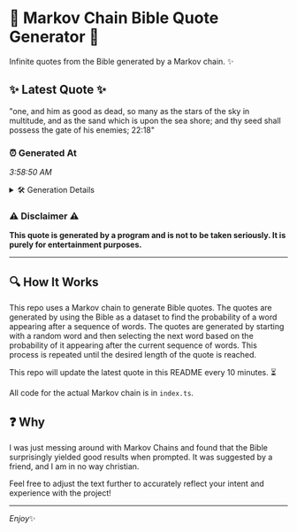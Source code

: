 # 📖 Markov Chain Bible Quote Generator 📖

Infinite quotes from the Bible generated by a Markov chain. ✨

## ✨ Latest Quote ✨
"one, and him as good as dead, so many as the stars of the sky in multitude, and as the sand which is upon the sea shore; and thy seed shall possess the gate of his enemies; 22:18"

### ⏰ Generated At
*3:58:50 AM*

<details>
    <summary>🛠️ Generation Details</summary>
    <p>
        <strong>🌱 Seed:</strong> one,<br>
        <strong>🔄 Iterations:</strong> 37<br>
        <strong>📜 Context History:</strong><br>[ one, ]: and<br>[ one,, and ]: him<br>[ one,, and, him ]: as<br>[ one,, and, him, as ]: good<br>[ one,, and, him, as, good ]: as<br>[ one,, and, him, as, good, as ]: dead,<br>[ and, him, as, good, as, dead, ]: so<br>[ him, as, good, as, dead,, so ]: many<br>[ as, good, as, dead,, so, many ]: as<br>[ good, as, dead,, so, many, as ]: the<br>[ as, dead,, so, many, as, the ]: stars<br>[ dead,, so, many, as, the, stars ]: of<br>[ so, many, as, the, stars, of ]: the<br>[ many, as, the, stars, of, the ]: sky<br>[ as, the, stars, of, the, sky ]: in<br>[ the, stars, of, the, sky, in ]: multitude,<br>[ stars, of, the, sky, in, multitude, ]: and<br>[ of, the, sky, in, multitude,, and ]: as<br>[ the, sky, in, multitude,, and, as ]: the<br>[ sky, in, multitude,, and, as, the ]: sand<br>[ in, multitude,, and, as, the, sand ]: which<br>[ multitude,, and, as, the, sand, which ]: is<br>[ and, as, the, sand, which, is ]: upon<br>[ as, the, sand, which, is, upon ]: the<br>[ the, sand, which, is, upon, the ]: sea<br>[ sand, which, is, upon, the, sea ]: shore;<br>[ which, is, upon, the, sea, shore; ]: and<br>[ is, upon, the, sea, shore;, and ]: thy<br>[ upon, the, sea, shore;, and, thy ]: seed<br>[ the, sea, shore;, and, thy, seed ]: shall<br>[ sea, shore;, and, thy, seed, shall ]: possess<br>[ shore;, and, thy, seed, shall, possess ]: the<br>[ and, thy, seed, shall, possess, the ]: gate<br>[ thy, seed, shall, possess, the, gate ]: of<br>[ seed, shall, possess, the, gate, of ]: his<br>[ shall, possess, the, gate, of, his ]: enemies;<br>[ possess, the, gate, of, his, enemies; ]: 22:18<br>
    </p>
</details>

### ⚠️ Disclaimer ⚠️
**This quote is generated by a program and is not to be taken seriously. It is purely for entertainment purposes.**

---

## 🔍 How It Works

This repo uses a Markov chain to generate Bible quotes. The quotes are generated by using the Bible as a dataset to find the probability of a word appearing after a sequence of words. The quotes are generated by starting with a random word and then selecting the next word based on the probability of it appearing after the current sequence of words. This process is repeated until the desired length of the quote is reached.

This repo will update the latest quote in this README every 10 minutes. ⏳

All code for the actual Markov chain is in `index.ts`.

## ❓ Why

I was just messing around with Markov Chains and found that the Bible surprisingly yielded good results when prompted. 
It was suggested by a friend, and I am in no way christian.

Feel free to adjust the text further to accurately reflect your intent and experience with the project!

---

*Enjoy*✨
